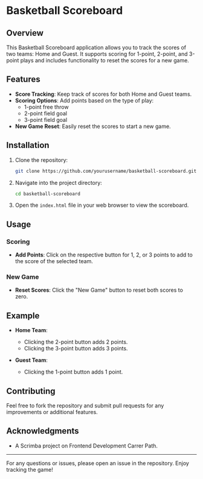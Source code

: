 # Basketball Scoreboard

## Overview

This Basketball Scoreboard application allows you to track the scores of two teams: Home and Guest. It supports scoring for 1-point, 2-point, and 3-point plays and includes functionality to reset the scores for a new game.

## Features

- **Score Tracking**: Keep track of scores for both Home and Guest teams.
- **Scoring Options**: Add points based on the type of play:
  - 1-point free throw
  - 2-point field goal
  - 3-point field goal
- **New Game Reset**: Easily reset the scores to start a new game.

## Installation

1. Clone the repository:
   ```bash
   git clone https://github.com/yourusername/basketball-scoreboard.git
   ```
2. Navigate into the project directory:

   ```bash
   cd basketball-scoreboard
   ```

3. Open the `index.html` file in your web browser to view the scoreboard.

## Usage

### Scoring

- **Add Points**: Click on the respective button for 1, 2, or 3 points to add to the score of the selected team.

### New Game

- **Reset Scores**: Click the "New Game" button to reset both scores to zero.

## Example

- **Home Team**:

  - Clicking the 2-point button adds 2 points.
  - Clicking the 3-point button adds 3 points.

- **Guest Team**:
  - Clicking the 1-point button adds 1 point.

## Contributing

Feel free to fork the repository and submit pull requests for any improvements or additional features.

## Acknowledgments

- A Scrimba project on Frontend Development Carrer Path.

---

For any questions or issues, please open an issue in the repository. Enjoy tracking the game!

